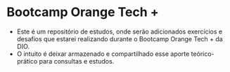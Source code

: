 # Bootcamp Orange Tech +

* Este é um repositório de estudos, onde serão adicionados exercícios e desafios que estarei realizando durante o Bootcamp Orange Tech + da DIO.
* O intuito é deixar armazenado e compartilhado esse aporte teórico-prático para consultas e estudos.
